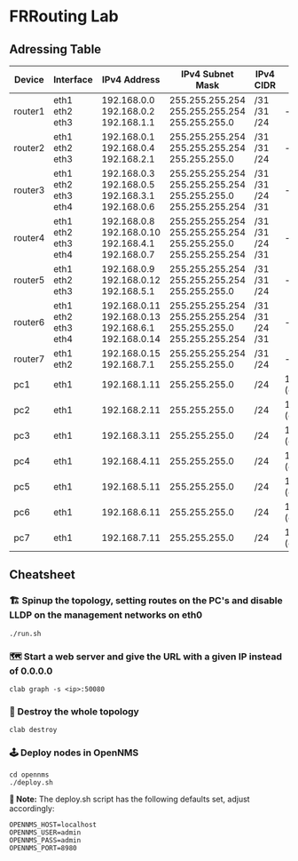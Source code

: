 # FRRouting Lab

## Adressing Table
| Device  | Interface                    | IPv4 Address                                                | IPv4 Subnet Mask                                                       | IPv4 CIDR                | Default Gateway    |
|---------|------------------------------|-------------------------------------------------------------|------------------------------------------------------------------------|--------------------------|--------------------|
| router1 | eth1<br>eth2<br>eth3         | 192.168.0.0<br>192.168.0.2<br>192.168.1.1                   | 255.255.255.254<br>255.255.255.254<br>255.255.255.0                    | /31<br>/31<br>/24        | -                  |
| router2 | eth1<br>eth2<br>eth3         | 192.168.0.1<br>192.168.0.4<br>192.168.2.1                   | 255.255.255.254<br>255.255.255.254<br>255.255.255.0                    | /31<br>/31<br>/24        | -                  |
| router3 | eth1<br>eth2<br>eth3<br>eth4 | 192.168.0.3<br>192.168.0.5<br>192.168.3.1<br>192.168.0.6    | 255.255.255.254<br>255.255.255.254<br>255.255.255.0<br>255.255.255.254 | /31<br>/31<br>/24<br>/31 | -                  |
| router4 | eth1<br>eth2<br>eth3<br>eth4 | 192.168.0.8<br>192.168.0.10<br>192.168.4.1<br>192.168.0.7   | 255.255.255.254<br>255.255.255.254<br>255.255.255.0<br>255.255.255.254 | /31<br>/31<br>/24<br>/31 | -                  |
| router5 | eth1<br>eth2<br>eth3         | 192.168.0.9<br>192.168.0.12<br>192.168.5.1                  | 255.255.255.254<br>255.255.255.254<br>255.255.255.0                    | /31<br>/31<br>/24        | -                  |
| router6 | eth1<br>eth2<br>eth3<br>eth4 | 192.168.0.11<br>192.168.0.13<br>192.168.6.1<br>192.168.0.14 | 255.255.255.254<br>255.255.255.254<br>255.255.255.0<br>255.255.255.254 | /31<br>/31<br>/24<br>/31 | -                  |
| router7 | eth1<br>eth2                 | 192.168.0.15<br>192.168.7.1                                 | 255.255.255.254<br>255.255.255.0                                       | /31<br>/24               | -                  |
| pc1     | eth1                         | 192.168.1.11                                                | 255.255.255.0                                                          | /24                      | 172.20.20.1 (eth0) |
| pc2     | eth1                         | 192.168.2.11                                                | 255.255.255.0                                                          | /24                      | 172.20.20.1 (eth0) |
| pc3     | eth1                         | 192.168.3.11                                                | 255.255.255.0                                                          | /24                      | 172.20.20.1 (eth0) |
| pc4     | eth1                         | 192.168.4.11                                                | 255.255.255.0                                                          | /24                      | 172.20.20.1 (eth0) |
| pc5     | eth1                         | 192.168.5.11                                                | 255.255.255.0                                                          | /24                      | 172.20.20.1 (eth0) |
| pc6     | eth1                         | 192.168.6.11                                                | 255.255.255.0                                                          | /24                      | 172.20.20.1 (eth0) |
| pc7     | eth1                         | 192.168.7.11                                                | 255.255.255.0                                                          | /24                      | 172.20.20.1 (eth0) |

## Cheatsheet

### 🏗️ Spinup the topology, setting routes on the PC's and disable LLDP on the management networks on eth0
```
./run.sh
```

### 🗺️ Start a web server and give the URL with a given IP instead of 0.0.0.0
```
clab graph -s <ip>:50080
```

### 🧨 Destroy the whole topology
```
clab destroy
```

### 🕹️ Deploy nodes in OpenNMS
```
cd opennms
./deploy.sh
```

**💁‍ Note:** The deploy.sh script has the following defaults set, adjust accordingly:

```
OPENNMS_HOST=localhost
OPENNMS_USER=admin
OPENNMS_PASS=admin
OPENNMS_PORT=8980
```
